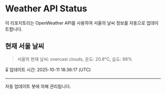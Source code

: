 
# Weather API Status

이 리포지토리는 OpenWeather API를 사용하여 서울의 날씨 정보를 자동으로 업데이트합니다.

## 현재 서울 날씨
> 서울의 현재 날씨: overcast clouds, 온도: 20.8°C, 습도: 98%

⏳ 업데이트 시간: 2025-10-11 18:36:17 (UTC)

---
자동 업데이트 봇에 의해 관리됩니다.
